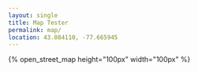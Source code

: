 ```yaml
---
layout: single
title: Map Tester
permalink: map/
location: 43.084110, -77.665945
---
```


{% open_street_map height="100px" width="100px" %}